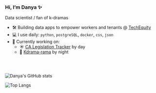 ### Hi, I’m Danya ✨
Data scientist / fan of k-dramas
</br>

- 🛠️ Building data apps to empower workers and tenants @ [TechEquity](https://techequity.us/people/danya-sherbini/)
- 💻 I use daily: `python`, `postgreSQL`, `docker`, `css`, `json`
- 🧰 Currently working on:
  - ☀️ [CA Legislation Tracker](https://github.com/techequitycollaborative/legislation-tracker) by day
  - 🌚 [Kdrama-rama](https://github.com/dsherbini/kdrama-recommendations) by night

</br>
</br>

![Danya's GitHub stats](https://github-readme-stats.vercel.app/api?username=dsherbini&show_icons=true&include_all_commits=true&show=prs_merged,reviews&hide_rank=true&theme=shadow_blue&custom_title=Stats) 

![Top Langs](https://github-readme-stats.vercel.app/api/top-langs/?username=dsherbini&exclude_repo=abortion-laws-by-state-map&layout=donut&theme=shadow_blue&custom_title=Languages)

<!---
dsherbini/dsherbini is a ✨ special ✨ repository because its `README.md` (this file) appears on your GitHub profile.
You can click the Preview link to take a look at your changes.
--->
